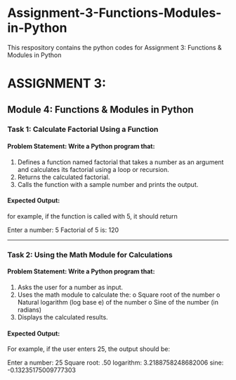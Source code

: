 # Assignment-3-Functions-Modules-in-Python
This respository contains the python codes for Assignment 3: Functions &amp; Modules in Python

# ASSIGNMENT 3:
## Module 4: Functions & Modules in Python 

### Task 1: Calculate Factorial Using a Function 
#### Problem Statement: Write a Python program that:
1.   Defines a function named factorial that takes a number as an argument and calculates its factorial using a loop or recursion.
2.   Returns the calculated factorial.
3.   Calls the function with a sample number and prints the output.

#### Expected Output:
for example, if the function is called with 5, it should return

Enter a number: 5 
Factorial of 5 is: 120

------------------------------------------------------------------------------------------------------------------------------------------------------------------------------

### Task 2: Using the Math Module for Calculations
#### Problem Statement: Write a Python program that:
1.   Asks the user for a number as input.
2.   Uses the math module to calculate the:
o   Square root of the number
o   Natural logarithm (log base e) of the number
o   Sine of the number (in radians)
3.   Displays the calculated results.

#### Expected Output:
 For example, if the user enters 25, the output should be:

Enter a number: 25
Square root: .50
logarithm: 3.2188758248682006
sine: -0.13235175009777303
